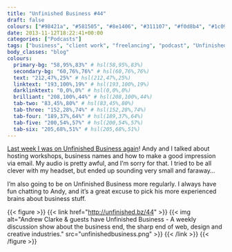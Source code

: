 ```yaml
---
title: "Unfinished Business #44"
draft: false
colours: ["#98421a", "#581505", "#8e1406", "#311107", "#f0d8b4", "#1c0903", "#d5c9bf"]
date: 2013-11-12T18:22:41+00:00
categories: ["Podcasts"]
tags: ["business", "client work", "freelancing", "podcast", "Unfinished Business", "workshops"]
body_classes: "blog"
colours:
  primary-bg: "58,95%,83%" # hsl(58,95%,83%)
  secondary-bg: "60,76%,76%" # hsl(60,76%,76%)
  text: "212,47%,25%" # hsl(212,47%,25%)
  linktext: "193,100%,19%" # hsl(193,100%,19%)
  darklinktext: "0,0%,0%" # hsl(0,0%,0%)
  brilliant: "208,100%,44%" # hsl(208,100%,44%)
  tab-two: "83,45%,80%" # hsl(83,45%,80%)
  tab-three: "152,28%,74%" # hsl(152,28%,74%)
  tab-four: "189,37%,64%" # hsl(189,37%,64%)
  tab-five: "200,54%,57%" # hsl(200,54%,57%)
  tab-six: "205,68%,51%" # hsl(205,68%,51%)
---
```


[Last week I was on Unfinished Business again](http://unfinished.bz/44)! Andy and I talked about hosting workshops, business names and how to make a good impression via email. My audio is pretty awful, and I’m sorry for that. I tried to be all clever with my headset, but ended up sounding very small and faraway…

I’m also going to be on Unfinished Business more regularly. I always have fun chatting to Andy, and it’s a great excuse to pick his more experienced brains about business stuff.

{{< figure >}}
  {{< link href="http://unfinished.bz/44" >}}
  	{{< img alt="Andrew Clarke &amp; guests have Unfinished Business - A weekly discussion show about the business end, the sharp end of web, design and creative industries." src="unfinishedbusiness.png" >}}
  {{< /link >}}
{{< /figure >}}
